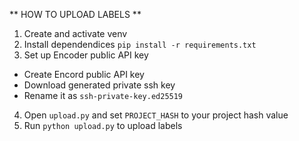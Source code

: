 ** HOW TO UPLOAD LABELS **

1. Create and activate venv
2. Install dependendices `pip install -r requirements.txt`
3. Set up Encoder public API key
- Create Encord public API key
- Download generated private ssh key
- Rename it as `ssh-private-key.ed25519`
4. Open `upload.py` and set `PROJECT_HASH` to your project hash value
5. Run `python upload.py` to upload labels